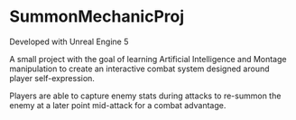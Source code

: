 # SummonMechanicProj

Developed with Unreal Engine 5

A small project with the goal of learning Artificial Intelligence and Montage manipulation to create an interactive combat system designed around player self-expression.

Players are able to capture enemy stats during attacks to re-summon the enemy at a later point mid-attack for a combat advantage. 
